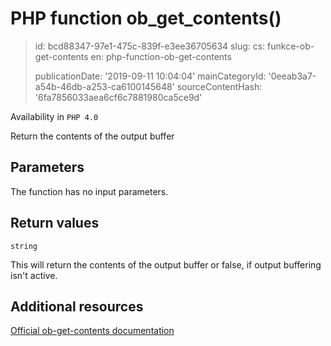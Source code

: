 PHP function ob_get_contents()
==============================

> id: bcd88347-97e1-475c-839f-e3ee36705634
> slug:
> 	cs: funkce-ob-get-contents
> 	en: php-function-ob-get-contents
> 
> publicationDate: '2019-09-11 10:04:04'
> mainCategoryId: '0eeab3a7-a54b-46db-a253-ca6100145648'
> sourceContentHash: '6fa7856033aea6cf6c7881980ca5ce9d'

Availability in `PHP 4.0`

Return the contents of the output buffer


Parameters
--------------

The function has no input parameters.

Return values
----------------

`string`

This will return the contents of the output buffer or false, if output
buffering isn't active.

Additional resources
------------

[Official ob-get-contents documentation](https://www.php.net/manual/en/function.ob-get-contents.php)
